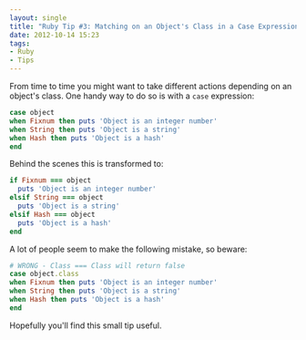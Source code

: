 ```yaml
---
layout: single
title: "Ruby Tip #3: Matching on an Object's Class in a Case Expression"
date: 2012-10-14 15:23
tags:
- Ruby
- Tips
---
```


From time to time you might want to take different actions depending
on an object's class. One handy way to do so is with a `case`
expression:

```ruby
case object
when Fixnum then puts 'Object is an integer number'
when String then puts 'Object is a string'
when Hash then puts 'Object is a hash'
end
```

Behind the scenes this is transformed to:

```ruby
if Fixnum === object
  puts 'Object is an integer number'
elsif String === object
  puts 'Object is a string'
elsif Hash === object
  puts 'Object is a hash'
end
```

A lot of people seem to make the following mistake, so beware:

```ruby
# WRONG - Class === Class will return false
case object.class
when Fixnum then puts 'Object is an integer number'
when String then puts 'Object is a string'
when Hash then puts 'Object is a hash'
end
```

Hopefully you'll find this small tip useful.
